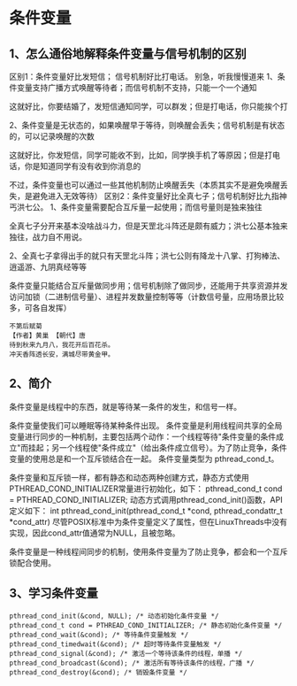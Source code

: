# 条件变量

## 1、怎么通俗地解释条件变量与信号机制的区别
区别1：条件变量好比发短信； 信号机制好比打电话。 别急，听我慢慢道来
1、条件变量支持广播方式唤醒等待者；而信号机制不支持，只能一个一个通知

这就好比，你要结婚了，发短信通知同学，可以群发；但是打电话，你只能挨个打

2、条件变量是无状态的，如果唤醒早于等待，则唤醒会丢失；信号机制是有状态的，可以记录唤醒的次数

这就好比，你发短信，同学可能收不到，比如，同学换手机了等原因；但是打电话，你是知道同学有没有收到你消息的

不过，条件变量也可以通过一些其他机制防止唤醒丢失（本质其实不是避免唤醒丢失，是避免进入无效等待）
区别2：条件变量好比全真七子；信号机制好比九指神丐洪七公。
1、条件变量需要配合互斥量一起使用；而信号量则是独来独往

全真七子分开来基本没啥战斗力，但是天罡北斗阵还是颇有威力；洪七公基本独来独往，战力自不用说。

2、全真七子拿得出手的就只有天罡北斗阵；洪七公则有降龙十八掌、打狗棒法、逍遥游、九阴真经等等

条件变量只能结合互斥量做同步用；信号机制除了做同步，还能用于共享资源并发访问加锁（二进制信号量）、进程并发数量控制等等（计数信号量，应用场景比较多，可各自发挥）
```
不第后赋菊
【作者】黄巢 【朝代】唐
待到秋来九月八，我花开后百花杀。
冲天香阵透长安，满城尽带黄金甲。
```

## 2、简介
条件变量是线程中的东西，就是等待某一条件的发生，和信号一样。

条件变量使我们可以睡眠等待某种条件出现。
条件变量是利用线程间共享的全局变量进行同步的一种机制，主要包括两个动作：一个线程等待"条件变量的条件成立"而挂起；另一个线程使"条件成立"（给出条件成立信号）。为了防止竞争，条件变量的使用总是和一个互斥锁结合在一起。
条件变量类型为 pthread_cond_t。

条件变量和互斥锁一样，都有静态和动态两种创建方式，静态方式使用PTHREAD_COND_INITIALIZER常量进行初始化，如下：
pthread_cond_t cond = PTHREAD_COND_INITIALIZER;
动态方式调用pthread_cond_init()函数，API定义如下：
int pthread_cond_init(pthread_cond_t *cond, pthread_condattr_t *cond_attr)
尽管POSIX标准中为条件变量定义了属性，但在LinuxThreads中没有实现，因此cond_attr值通常为NULL，且被忽略。

条件变量是一种线程间同步的机制，使用条件变量为了防止竞争，都会和一个互斥锁配合使用。

## 3、学习条件变量

```
pthread_cond_init(&cond, NULL); /* 动态初始化条件变量 */
pthread_cond_t cond = PTHREAD_COND_INITIALIZER; /* 静态初始化条件变量 */
pthread_cond_wait(&cond); /* 等待条件变量触发 */
pthread_cond_timedwait(&cond); /* 超时等待条件变量触发 */
pthread_cond_signal(&cond); /* 激活一个等待该条件的线程，单播 */
pthread_cond_broadcast(&cond); /* 激活所有等待该条件的线程，广播 */
pthread_cond_destroy(&cond); /* 销毁条件变量 */
```


















